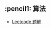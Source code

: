 

## :pencil1: 算法
- [Leetcode 题解](https://github.com/CyC2018/CS-Notes/blob/master/notes/Leetcode%20题解%20-%20目录.md)
